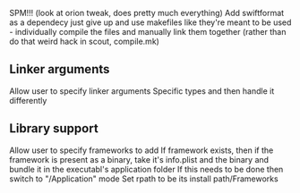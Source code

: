 SPM!!! (look at orion tweak, does pretty much everything)
Add swiftformat as a dependecy
just give up and use makefiles like they're meant to be used - individually compile the files and manually link them together (rather than do that weird hack in scout, compile.mk)

## Linker arguments
Allow user to specify linker arguments
Specific types and then handle it differently

## Library support
Allow user to specify frameworks to add
If framework exists, then if the framework is present as a binary, take it's info.plist and the binary and bundle it in the executabl's application folder
If this needs to be done then switch to "/Application" mode
Set rpath to be its install path/Frameworks

